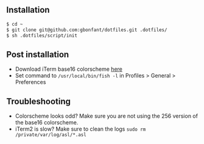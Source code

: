 ## Installation

```bash
$ cd ~
$ git clone git@github.com:gbonfant/dotfiles.git .dotfiles/
$ sh .dotfiles/script/init
```

## Post installation

- Download iTerm base16 colorscheme [here](https://github.com/gbonfant/base16-iterm2)
- Set command to ``/usr/local/bin/fish -l`` in Profiles > General > Preferences

## Troubleshooting
- Colorscheme looks odd? Make sure you are not using the 256 version of the base16 colorscheme.
- iTerm2 is slow? Make sure to clean the logs ``sudo rm /private/var/log/asl/*.asl ``
